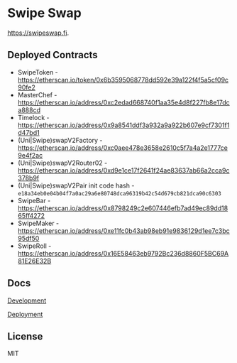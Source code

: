 # Swipe Swap

https://swipeswap.fi.

## Deployed Contracts

- SwipeToken - https://etherscan.io/token/0x6b3595068778dd592e39a122f4f5a5cf09c90fe2
- MasterChef - https://etherscan.io/address/0xc2edad668740f1aa35e4d8f227fb8e17dca888cd
- Timelock - https://etherscan.io/address/0x9a8541ddf3a932a9a922b607e9cf7301f1d47bd1
- (Uni|Swipe)swapV2Factory - https://etherscan.io/address/0xc0aee478e3658e2610c5f7a4a2e1777ce9e4f2ac
- (Uni|Swipe)swapV2Router02 - https://etherscan.io/address/0xd9e1ce17f2641f24ae83637ab66a2cca9c378b9f
- (Uni|Swipe)swapV2Pair init code hash - `e18a34eb0e04b04f7a0ac29a6e80748dca96319b42c54d679cb821dca90c6303`
- SwipeBar - https://etherscan.io/address/0x8798249c2e607446efb7ad49ec89dd1865ff4272
- SwipeMaker - https://etherscan.io/address/0xe11fc0b43ab98eb91e9836129d1ee7c3bc95df50
- SwipeRoll - https://etherscan.io/address/0x16E58463eb9792Bc236d8860F5BC69A81E26E32B

## Docs

[Development](docs/DEVELOPMENT.md)

[Deployment](docs/DEPLOYMENT.md)

## License

MIT
